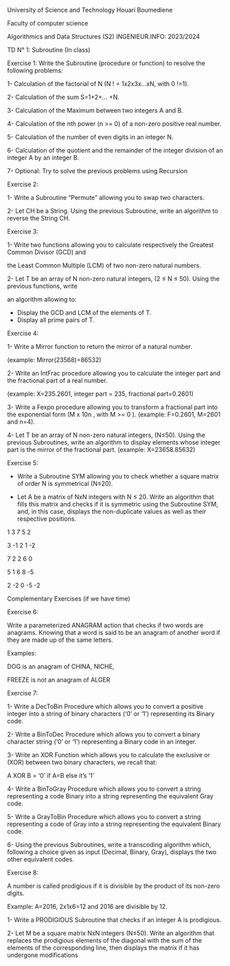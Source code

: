 University of Science and Technology Houari Boumediene 

Faculty of computer science 

Algorithmics and Data Structures (S2) INGENIEUR.INFO: 2023/2024

TD N° 1: Subroutine (In class) 

Exercise 1: 
Write the Subroutine (procedure or function) to resolve the following problems: 

1- Calculation of the factorial of N (N ! = 1x2x3x...xN, with 0 !=1). 

2- Calculation of the sum S=1+2+... +N. 

3- Calculation of the Maximum between two integers A and B. 

4- Calculation of the nth power (n >= 0) of a non-zero positive real number. 

5- Calculation of the number of even digits in an integer N. 

6- Calculation of the quotient and the remainder of the integer division of an integer A by an integer B. 

7- Optional: Try to solve the previous problems using Recursion 

Exercise 2: 

1- Write a Subroutine “Permute” allowing you to swap two characters. 

2- Let CH be a String. Using the previous Subroutine, write an algorithm to reverse the String CH. 

Exercise 3: 

1- Write two functions allowing you to calculate respectively the Greatest Common Divisor (GCD) and 

the Least Common Multiple (LCM) of two non-zero natural numbers. 

2- Let T be an array of N non-zero natural integers, (2 ≤ N ≤ 50). Using the previous functions, write 

an algorithm allowing to: 
- Display the GCD and LCM of the elements of T. 
- Display all prime pairs of T. 

Exercise 4: 

1- Write a Mirror function to return the mirror of a natural number. 

 (example: Mirror(23568)=86532) 

2- Write an IntFrac procedure allowing you to calculate the integer part and the fractional part of a real 
number. 

 (example: X=235.2601, integer part = 235, fractional part=0.2601) 

3- Write a Fexpo procedure allowing you to transform a fractional part into the exponential form (M x 
10n
 , with M >= 0 ). 
 (example: F=0.2601, M=2601 and n=4). 

4- Let T be an array of N non-zero natural integers, (N≤50). Using the previous Subroutines, write an 
algorithm to display elements whose integer part is the mirror of the fractional part. 
 (example: X=23658.85632) 

Exercise 5: 

- Write a Subroutine SYM allowing you to check whether a square matrix of order N is symmetrical 
(N≤20). 

- Let A be a matrix of NxN integers with N ≤ 20. Write an algorithm that fills this matrix and checks 
if it is symmetric using the Subroutine SYM, and, in this case, displays the non-duplicate values as 
well as their respective positions. 

1 3 7 5 2 

3 -1 2 1 -2 

7 2 2 6 0 

5 1 6 8 -5 

2 -2 0 -5 -2 

Complementary Exercises (if we have time) 

Exercise 6: 

Write a parameterized ANAGRAM action that checks if two words are anagrams. Knowing that a word 
is said to be an anagram of another word if they are made up of the same letters. 

Examples: 

DOG is an anagram of CHINA, NICHE, 

FREEZE is not an anagram of ALGER 

Exercise 7:

1- Write a DecToBin Procedure which allows you to convert a positive integer into a string of 
binary characters (‘0’ or ‘1’) representing its Binary code. 

2- Write a BinToDec Procedure which allows you to convert a binary character string (‘0’ or 
‘1’) representing a Binary code in an integer. 

3- Write an XOR Function which allows you to calculate the exclusive or (XOR) between two binary 
characters, we recall that: 

A XOR B = ‘0’ if A=B else it’s ‘1’ 

4- Write a BinToGray Procedure which allows you to convert a string representing a code 
Binary into a string representing the equivalent Gray code. 

5- Write a GrayToBin Procedure which allows you to convert a string representing a code of 
Gray into a string representing the equivalent Binary code. 

6- Using the previous Subroutines, write a transcoding algorithm which, following 
a choice given as input (Decimal, Binary, Gray), displays the two other equivalent codes. 

Exercise 8:

A number is called prodigious if it is divisible by the product of its non-zero digits. 

Example: A=2016, 2x1x6=12 and 2016 are divisible by 12. 

1- Write a PRODIGIOUS Subroutine that checks if an integer A is prodigious. 

2- Let M be a square matrix NxN integers (N≤50). Write an algorithm that replaces the prodigious 
elements of the diagonal with the sum of the elements of the corresponding line, then displays the matrix if it has undergone modifications
